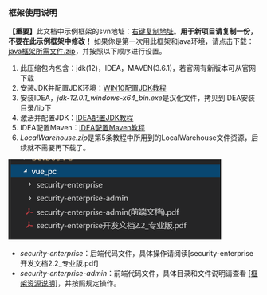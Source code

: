 ### 框架使用说明


<strong>【重要】</strong>此文档中示例框架的svn地址：[右键复制地址](http://192.168.0.55:10001/svn/MECProduct/Code/js/vue_pc)。**用于新项目请复制一份，不要在此示例框架中修改！** 如果你是第一次用此框架和java环境，请点击下载：[java框架所需文件.zip](ftp://192.168.0.28/%C7%B0%B6%CB%BF%AA%B7%A2%CE%C4%B5%B5/PC%B6%CB/%D7%CA%D4%B4/java%BF%F2%BC%DC%CB%F9%D0%E8%CE%C4%BC%FE.zip)，并按照以下顺序进行设置。


1. 此压缩包内包含：jdk(12)，IDEA，MAVEN(3.6.1)，若官网有新版本可从官网下载
2. 安装JDK并配置JDK环境：[WIN10配置JDK教程](https://jingyan.baidu.com/article/db55b609fa946e4ba20a2f56.html)
3. 安装IDEA，<em>jdk-12.0.1_windows-x64_bin.exe</em>是汉化文件，拷贝到IDEA安装目录/lib下
4. 激活并配置JDK：[IDEA配置JDK教程](https://jingyan.baidu.com/article/bea41d43a3b5edb4c51be6b6.html)
5. IDEA配置Maven：[IDEA配置Maven教程](https://www.cnblogs.com/sigm/p/6035155.html)
6. <em>LocalWarehouse.zip</em>是第5条教程中所用到的LocalWarehouse文件资源，后续就不需要再下载了。


![框架文件资源说明](../../img/ziyuanjietu1.png "框架文件夹") 

    
+ <em>security-enterprise</em>：后端代码文件，具体操作请阅读[security-enterprise开发文档2.2_专业版.pdf]
+ <em>security-enterprise-admin</em>：前端代码文件，具体目录和文件说明请查看 [[框架资源说明]](ziyuanshuoming.md)，并按照规定操作。